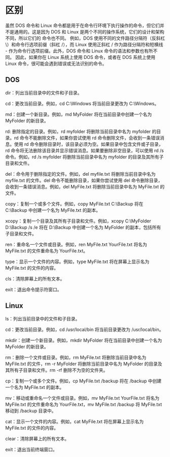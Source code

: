# 区别
  
  虽然 DOS 命令和 Linux 命令都是用于在命令行环境下执行操作的命令，但它们并不是通用的。这是因为 DOS 和 Linux 是两个不同的操作系统，它们的设计和架构不同，所以它们的   命令也不同。
  例如，DOS 使用不同的文件路径分隔符（反斜杠 \）和命令行选项前缀（斜杠 /），而 Linux 使用正斜杠 / 作为路径分隔符和短横线 - 作为命令行选项前缀。此外，DOS 命令和     Linux 命令的语法和参数也有所不同。
  因此，如果你在 Linux 系统上使用 DOS 命令，或者在 DOS 系统上使用 Linux 命令，很可能会遇到错误或无法识别的命令。

## DOS
  
  dir：列出当前目录中的文件和子目录。

  cd：更改当前目录。例如，cd C:\Windows 将当前目录更改为 C:\Windows。

  md：创建一个新目录。例如，md MyFolder 将在当前目录中创建一个名为 MyFolder 的新目录。
  
  rd: 删除指定的目录。例如，rd myfolder 将删除当前目录中名为 myfolder 的目录。rd 命令不能删除文件，如果你尝试使用 rd 命令删除文件，会收到一条错误消息。使用 rd 命令删除目录时，该目录必须为空。如果目录中包含文件或子目录，rd 命令将无法删除该目录并显示错误消息。如果要删除非空目录，可以使用 rd /s 命令。例如，rd /s myfolder 将删除当前目录中名为 myfolder 的目录及其所有子目录和文件。

  del：命令用于删除指定的文件。例如，del myfile.txt 将删除当前目录中名为 myfile.txt 的文件。del 命令不能删除目录，如果你尝试使用 del 命令删除目录，会收到一条错误消息。例如，del MyFile.txt 将删除当前目录中名为 MyFile.txt 的文件。

  copy：复制一个或多个文件。例如，copy MyFile.txt C:\Backup 将在 C:\Backup 中创建一个名为 MyFile.txt 的副本。

  xcopy：复制一个目录及其所有子目录和文件。例如，xcopy C:\MyFolder D:\Backup /s /e 将在 D:\Backup 中创建一个名为 MyFolder 的副本，包括所有子目录和文件。

  ren：重命名一个文件或目录。例如，ren MyFile.txt YourFile.txt 将名为 MyFile.txt 的文件重命名为 YourFile.txt。

  type：显示一个文件的内容。例如，type MyFile.txt 将在屏幕上显示名为 MyFile.txt 的文件的内容。

  cls：清除屏幕上的所有文本。

  exit：退出命令提示符窗口。
  
  
## Linux

  ls：列出当前目录中的文件和子目录。

  cd：更改当前目录。例如，cd /usr/local/bin 将当前目录更改为 /usr/local/bin。

  mkdir：创建一个新目录。例如，mkdir MyFolder 将在当前目录中创建一个名为 MyFolder 的新目录。

  rm：删除一个文件或目录。例如，rm MyFile.txt 将删除当前目录中名为 MyFile.txt 的文件，rm -r MyFolder 将删除当前目录中名为 MyFolder 的目录及其所有子目录和文件。rm -rf 删除不为空的文件夹。

  cp：复制一个或多个文件。例如，cp MyFile.txt /backup 将在 /backup 中创建一个名为 MyFile.txt 的副本。

  mv：移动或重命名一个文件或目录。例如，mv MyFile.txt YourFile.txt 将名为 MyFile.txt 的文件重命名为 YourFile.txt，mv MyFile.txt /backup 将 MyFile.txt 移动到 /backup 目录中。

  cat：显示一个文件的内容。例如，cat MyFile.txt 将在屏幕上显示名为 MyFile.txt 的文件的内容。

  clear：清除屏幕上的所有文本。

  exit：退出当前终端窗口。
